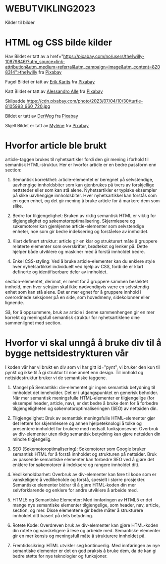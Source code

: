 # WEBUTVIKLING2023

Kilder til bilder 

# HTML og CSS bilde kilder
Hav
Bildet er tatt av a href="https://pixabay.com/no/users/the1willy-10879846/?utm_source=link-attribution&utm_medium=referral&utm_campaign=image&utm_content=8208314">the1willy</a> fra <a href="https://pixabay.com/no//?utm_source=link-attribution&utm_medium=referral&utm_campaign=image&utm_content=8208314">Pixabay</a>

Fugel 
Bildet er tatt av <a href="https://pixabay.com/no/users/erik_karits-15012370/?utm_source=link-attribution&utm_medium=referral&utm_campaign=image&utm_content=8071472">Erik Karits</a> fra <a href="https://pixabay.com/no//?utm_source=link-attribution&utm_medium=referral&utm_campaign=image&utm_content=8071472">Pixabay</a>

Katt
Bildet er tatt av <a href="https://pixabay.com/no/users/alllessandro_-21426823/?utm_source=link-attribution&utm_medium=referral&utm_campaign=image&utm_content=8197577">Alessandro Alle</a> fra <a href="https://pixabay.com/no//?utm_source=link-attribution&utm_medium=referral&utm_campaign=image&utm_content=8197577">Pixabay</a>

Skilpadde
https://cdn.pixabay.com/photo/2023/07/04/10/30/turtle-8105993_960_720.jpg

Bildet er tatt av <a href="https://pixabay.com/no/users/derweg-7520060/?utm_source=link-attribution&utm_medium=referral&utm_campaign=image&utm_content=8105993">DerWeg</a> fra <a href="https://pixabay.com/no//?utm_source=link-attribution&utm_medium=referral&utm_campaign=image&utm_content=8105993">Pixabay</a>

Skjell
Bildet er tatt av <a href="https://pixabay.com/no/users/mylene2401-10328767/?utm_source=link-attribution&utm_medium=referral&utm_campaign=image&utm_content=8080937">Myléne</a> fra <a href="https://pixabay.com/no//?utm_source=link-attribution&utm_medium=referral&utm_campaign=image&utm_content=8080937">Pixabay</a>

# Hvorfor article ble brukt 
article-taggen brukes til nyhetsartikler fordi den gir mening i forhold til semantisk HTML-struktur. Her er hvorfor article er en bedre passform enn section:

1. Semantisk korrekthet: article-elementet er beregnet på selvstendige, uavhengige innholdsbiter som kan gjenbrukes på tvers av forskjellige nettsteder eller som kan stå alene. Nyhetsartikler er typiske eksempler på slike uavhengige innholdsbiter. Hver nyhetsartikkel kan forstås som en egen enhet, og det gir mening å bruke article for å markere dem som slike.

2. Bedre for tilgjengelighet: Bruken av riktig semantisk HTML er viktig for tilgjengelighet og søkemotoroptimalisering. Skjermlesere og søkemotorer kan gjenkjenne article-elementer som selvstendige enheter, noe som gir bedre indeksering og forståelse av innholdet.

3. Klart definert struktur: article gir en klar og strukturert måte å gruppere relaterte elementer som overskrifter, brødtekst og lenker på. Dette hjelper både utviklere og maskiner med å forstå innholdet bedre.

4. Enkel CSS-styling: Ved å bruke article-elementer kan du enklere style hver nyhetsartikkel individuelt ved hjelp av CSS, fordi de er klart definerte og identifiserbare deler av innholdet.

section-elementet, derimot, er ment for å gruppere sammen beslektet innhold, men hver seksjon skal ikke nødvendigvis være en selvstendig enhet som kan stå alene. Det er mer egnet for å gruppere innhold i overordnede seksjoner på en side, som hovedmeny, sidekolonner eller lignende.

Så, for å oppsummere, bruk av article i denne sammenhengen gir en mer korrekt og meningsfull semantisk struktur for nyhetsartiklene dine sammenlignet med section.

# Hvorfor vi skal unngå å bruke div til å bygge nettsidestrykturen vår

I koden vår har vi brukt en div som vi har gitt id="pynt", vi bruker den kun til pynkt og ikke til å gi struktur til noe annet enn design. Til innhold og nettsidestruktur bruker vi de semantiske taggene. 

1. Mangel på Semantikk: div-elementet gir ingen semantisk betydning til innholdet det inneholder. Det er i utgangspunktet en generisk beholder. Når mer semantisk meningsfulle HTML-elementer er tilgjengelige (for eksempel header, article, nav), er det bedre å bruke dem for å forbedre tilgjengeligheten og søkemotoroptimaliseringen (SEO) av nettsiden din.

2. Tilgjengelighet: Bruk av semantisk meningsfulle HTML-elementer gjør det lettere for skjermlesere og annen hjelpeteknologi å tolke og presentere innholdet for brukere med nedsatt funksjonsevne. Overbruk av div-elementer uten riktig semantisk betydning kan gjøre nettsiden din mindre tilgjengelig.

3. SEO (Søkemotoroptimalisering): Søkemotorer som Google bruker semantisk HTML for å forstå innholdet og strukturen på nettsider. Bruk av passende semantiske elementer kan forbedre SEO ved å gjøre det enklere for søkemotorer å indeksere og rangere innholdet ditt.

4. Vedlikeholdbarhet: Overbruk av div-elementer kan føre til kode som er vanskeligere å vedlikeholde og forstå, spesielt i større prosjekter. Semantiske elementer bidrar til å gjøre HTML-koden din mer selvforklarende og enklere for andre utviklere å arbeide med.

5. HTML5 og Semantiske Elementer: Med innføringen av HTML5 er det mange nye semantiske elementer tilgjengelige, som header, nav, article, section, og mer. Disse elementene gir bedre måter å strukturere innholdet ditt basert på dets betydning.

6. Rotete Kode: Overdreven bruk av div-elementer kan gjøre HTML-koden din rotete og vanskeligere å lese og arbeide med. Semantiske elementer gir en mer konsis og meningsfull måte å strukturere innholdet på.

7. Fremtidssikring: HTML utvikler seg kontinuerlig. Med innføringen av nye semantiske elementer er det en god praksis å bruke dem, da de kan gi bedre støtte for nye teknologier og funksjoner.